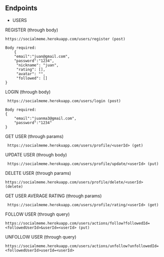 ## Endpoints
* USERS

REGISTER (through body)

    https://socialmeme.herokuapp.com/users/register (post)

    Body required:
        {
        "email":"juan@gmail.com",
        "password":"1234",
         "nickname": "juan",
         "rating": [],
         "avatar": "",
         "followed": []
    }

LOGIN (through body)

     https://socialmeme.herokuapp.com/users/login (post)

    Body required:
    {
        "email":"juanma3@gmail.com",
        "password":"1234"
    }

GET USER (through params)

     https://socialmeme.herokuapp.com/users/profile/<userId> (get)

UPDATE USER (through body)

     https://socialmeme.herokuapp.com/users/profile/update/<userId> (put)

DELETE USER (through params)

    https://socialmeme.herokuapp.com/users/profile/delete/<userId> (delete)

GET USER AVERAGE RATING (through params)

     https://socialmeme.herokuapp.com/users/profile/rating/<userId> (get)

FOLLOW USER (through query)

    https://socialmeme.herokuapp.com/users/actions/follow?followedId=<followedUserId>&userId=<userId> (put)

UNFOLLOW USER (through query)

    https://socialmeme.herokuapp.com/users/actions/unfollow?unfollowedId=<followedUserId>userId=<userId>
